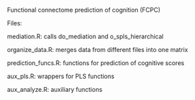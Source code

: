 Functional connectome prediction of cognition (FCPC)

Files:

mediation.R: calls do_mediation and o_spls_hierarchical

organize_data.R: merges data from different files into one matrix

prediction_funcs.R: functions for prediction of cognitive scores

aux_pls.R: wrappers for PLS functions

aux_analyze.R: auxiliary functions


